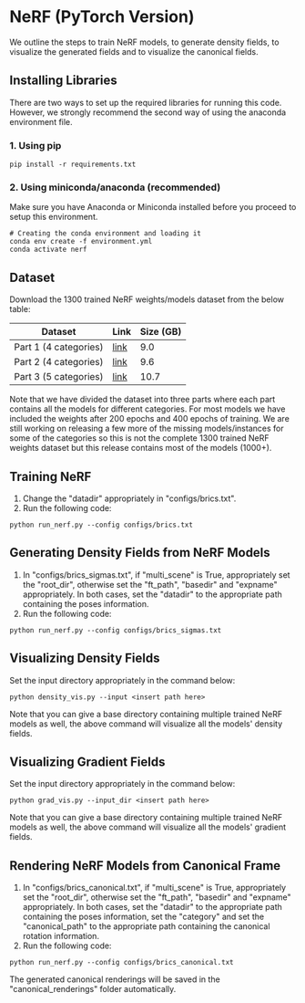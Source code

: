 # NeRF (PyTorch Version)
We outline the steps to train NeRF models, to generate density fields, to visualize the generated fields and to visualize the canonical fields.

## Installing Libraries
There are two ways to set up the required libraries for running this code. However, we strongly recommend the second way of using the anaconda environment file.

### 1. Using pip
```
pip install -r requirements.txt
```

### 2. Using miniconda/anaconda (recommended)
Make sure you have Anaconda or Miniconda installed before you proceed to setup this environment.
```
# Creating the conda environment and loading it
conda env create -f environment.yml
conda activate nerf
```

## Dataset
Download the 1300 trained NeRF weights/models dataset from the below table:

| Dataset                                   | Link                                                         | Size (GB) |
| ----------------------------------------- | ------------------------------------------------------------ | --------- |
| Part 1 (4 categories)  | [link](https://nerf-fields.s3.amazonaws.com/final_nerf_models_cleaned/part1.zip) | 9.0       |
| Part 2 (4 categories)                            | [link](https://nerf-fields.s3.amazonaws.com/final_nerf_models_cleaned/part2.zip) | 9.6        |
| Part 3 (5 categories)                          | [link](https://nerf-fields.s3.amazonaws.com/final_nerf_models_cleaned/part3.zip) | 10.7        |

Note that we have divided the dataset into three parts where each part contains all the models for different categories. For most models we have included the weights after 200 epochs and 400 epochs of training. We are still working on releasing a few more of the missing models/instances for some of the categories so this is not the complete 1300 trained NeRF weights dataset but this release contains most of the models (1000+).

## Training NeRF
1. Change the "datadir" appropriately in "configs/brics.txt".
2. Run the following code:
```
python run_nerf.py --config configs/brics.txt
```

## Generating Density Fields from NeRF Models
1. In "configs/brics_sigmas.txt", if "multi_scene" is True, appropriately set the "root_dir", otherwise set the "ft_path", "basedir" and "expname" appropriately. In both cases, set the "datadir" to the appropriate path containing the poses information.
2. Run the following code:
```
python run_nerf.py --config configs/brics_sigmas.txt
```

## Visualizing Density Fields
Set the input directory appropriately in the command below:
```
python density_vis.py --input <insert path here>
```

Note that you can give a base directory containing multiple trained NeRF models as well, the above command will visualize all the models' density fields.

## Visualizing Gradient Fields
Set the input directory appropriately in the command below:
```
python grad_vis.py --input_dir <insert path here>
```

Note that you can give a base directory containing multiple trained NeRF models as well, the above command will visualize all the models' gradient fields.

## Rendering NeRF Models from Canonical Frame
1. In "configs/brics_canonical.txt", if "multi_scene" is True, appropriately set the "root_dir", otherwise set the "ft_path", "basedir" and "expname" appropriately. In both cases, set the "datadir" to the appropriate path containing the poses information, set the "category" and set the "canonical_path" to the appropriate path containing the canonical rotation information.
2. Run the following code:
```
python run_nerf.py --config configs/brics_canonical.txt
```

The generated canonical renderings will be saved in the "canonical_renderings" folder automatically.
